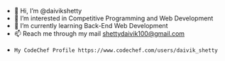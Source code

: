 - 👋 Hi, I’m @daivikshetty
- 👀 I’m interested in Competitive Programming and Web Development
- 🌱 I’m currently learning Back-End Web Development
- 📫 Reach me through my mail shettydaivik100@gmail.com
-     My CodeChef Profile https://www.codechef.com/users/daivik_shetty
<!---
daivikshetty/daivikshetty is a ✨ special ✨ repository because its `README.md` (this file) appears on your GitHub profile.
You can click the Preview link to take a look at your changes.
--->

